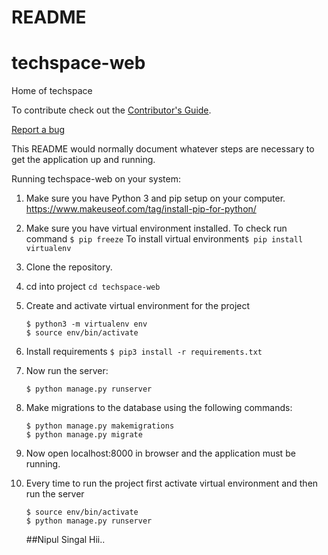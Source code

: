 # README

# techspace-web
Home of techspace

To contribute check out the [Contributor's Guide][COGG]. 

[COGG]: /contribution-guide.md
[Report a bug](https://github.com/techspaceusict/techspace-web/blob/master/contribution-guide.md#submitting-a-bug-reportfeature-request)

This README would normally document whatever steps are necessary to get the
application up and running.

Running techspace-web on your system:

1. Make sure you have Python 3 and pip setup on your computer. 
   https://www.makeuseof.com/tag/install-pip-for-python/
2. Make sure you have virtual environment installed.
   To check run command ```$ pip freeze```
   To install virtual environment``` $ pip install virtualenv ```
   
3. Clone the repository.
4. cd into project ```cd techspace-web```
5. Create and activate virtual environment for the project
   ```
   $ python3 -m virtualenv env
   $ source env/bin/activate
   ```
6. Install requirements
   ```$ pip3 install -r requirements.txt```
   
7. Now run the server:
   ```
   $ python manage.py runserver
   ```
  
8. Make migrations to the database using the following commands:
   ```
   $ python manage.py makemigrations
   $ python manage.py migrate
   ```

9. Now open localhost:8000 in browser and the application must be running.

10. Every time to run the project first activate virtual environment and then run the server
    ```
    $ source env/bin/activate
    $ python manage.py runserver
    ```
    ##Nipul Singal
    Hii.. 
